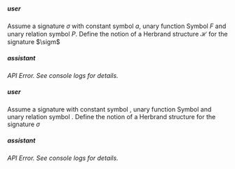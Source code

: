 ##### user
Assume a signature $\sigma$ with constant symbol $a$, unary function Symbol $F$ and unary relation symbol $P$. Define the notion of a Herbrand structure $\mathcal H$ for the signature $\sigm$

##### assistant
*API Error. See console logs for details.*

##### user
Assume a signature  with constant symbol , unary function Symbol  and unary relation symbol . Define the notion of a Herbrand structure  for the signature $\sigma$

##### assistant
*API Error. See console logs for details.*
